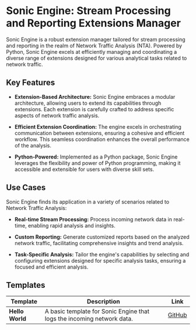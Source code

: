 # Sonic Engine: Stream Processing and Reporting Extensions Manager

Sonic Engine is a robust extension manager tailored for stream processing and reporting in the realm of Network Traffic Analysis (NTA). Powered by Python, Sonic Engine excels at efficiently managing and coordinating a diverse range of extensions designed for various analytical tasks related to network traffic.

## Key Features

- **Extension-Based Architecture:** Sonic Engine embraces a modular architecture, allowing users to extend its capabilities through extensions. Each extension is carefully crafted to address specific aspects of network traffic analysis.

- **Efficient Extension Coordination:** The engine excels in orchestrating communication between extensions, ensuring a cohesive and efficient workflow. This seamless coordination enhances the overall performance of the analysis.

- **Python-Powered:** Implemented as a Python package, Sonic Engine leverages the flexibility and power of Python programming, making it accessible and extensible for users with diverse skill sets.

## Use Cases

Sonic Engine finds its application in a variety of scenarios related to Network Traffic Analysis:

- **Real-time Stream Processing:** Process incoming network data in real-time, enabling rapid analysis and insights.

- **Custom Reporting:** Generate customized reports based on the analyzed network traffic, facilitating comprehensive insights and trend analysis.

- **Task-Specific Analysis:** Tailor the engine's capabilities by selecting and configuring extensions designed for specific analysis tasks, ensuring a focused and efficient analysis.

## Templates

| Template        | Description                                                            | Link               |
| --------------- | ---------------------------------------------------------------------- | ------------------ |
| **Hello World** | A basic template for Sonic Engine that logs the incoming network data. | [GitHub](https://) |
